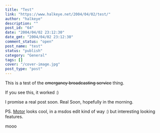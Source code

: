 ```yaml
---
title: "Test"
link: "https://www.halkeye.net/2004/04/02/test/"
author: "halkeye"
description: ""
post_id: "64"
date: "2004/04/02 23:12:30"
date_gmt: "2004/04/02 23:12:30"
comment_status: "open"
post_name: "test"
status: "publish"
category: "General"
tags: []
cover: "/cover-image.jpg"
post_type: "post"
---
```


This is a test of the <s>emergancy broadcasting service</s> thing.  

If you see this, it worked :)

I promise a real post soon. Real Soon, hopefully in the morning.

PS. [Motor](http://konst.org.ua/motor/) looks cool, in a msdos edit kind of way :) but interesting looking features.

mooo